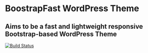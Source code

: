 # BoostrapFast WordPress Theme
## Aims to be a fast and lightweight responsive Bootstrap-based WordPress Theme

[![Build Status](https://travis-ci.org/wpugph/Fast-Responsive-Bootstrap-WP-Starter-theme.svg?branch=master)](https://travis-ci.org/wpugph/Fast-Responsive-Bootstrap-WP-Starter-theme)

